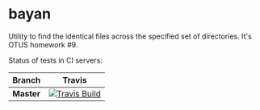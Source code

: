# bayan
Utility to find the identical files across the specified set of directories. It's OTUS homework #9. 

Status of tests in CI servers:

| Branch | Travis |
| ---- | -------- |
| **Master** | [![Travis Build](https://travis-ci.com/vaefremov/otus_hw_09.svg?branch=master)](https://travis-ci.com/vaefremov/otus_hw_09) |